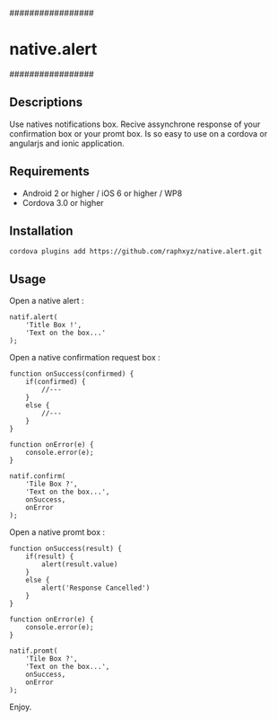 #################
# native.alert  #
#################

Descriptions
-------------

Use natives notifications box. Recive assynchrone response of your confirmation box or your promt box.
Is so easy to use on a cordova or angularjs and ionic application.


Requirements
-------------
- Android 2 or higher / iOS 6 or higher / WP8
- Cordova 3.0 or higher


Installation
-------------
	cordova plugins add https://github.com/raphxyz/native.alert.git
	

Usage
------

Open a native alert :

	natif.alert(
		'Title Box !', 
		'Text on the box...'
	);
    
Open a native confirmation request box :
		
	function onSuccess(confirmed) {
		if(confirmed) {
			//---
		}
		else {
			//---
		}
	}
	
	function onError(e) {
		console.error(e);
	}
	
	natif.confirm(
		'Tile Box ?',
		'Text on the box...',
		onSuccess,
		onError
	);
		
Open a native promt box :
		
	function onSuccess(result) {
		if(result) {
			alert(result.value)
		}
		else {
			alert('Response Cancelled')
		}
	}
	
	function onError(e) {
		console.error(e);
	}
	
	natif.promt(
		'Tile Box ?',
		'Text on the box...',
		onSuccess,
		onError
	);
	
	
Enjoy.